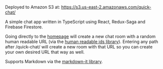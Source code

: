 Deployed to Amazon S3 at: https://s3.us-east-2.amazonaws.com/quick-chat/

A simple chat app written in TypeScript using React, Redux-Saga and Firebase Firestore.

Going directly to the [homepage](https://s3.us-east-2.amazonaws.com/quick-chat/) will create a new chat room with a random human readable URL (via the [human readable ids library](https://www.npmjs.com/package/human-readable-ids)). Entering any path after /quick-chat/ will create a new room with that URL so you can create your own desired URL that way as well.

Supports Markdown via the [markdown-it library](https://www.npmjs.com/package/markdown-it).